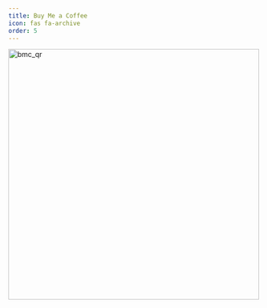 ```yaml
---
title: Buy Me a Coffee
icon: fas fa-archive
order: 5
---
```


<!-- Buy Me a Coffee Widget -->
<div>
  <script data-name="BMC-Widget" data-cfasync="false" src="https://cdnjs.buymeacoffee.com/1.0.0/widget.prod.min.js" data-id="gkgaurav31" data-description="Support me on Buy me a coffee!" data-message="Thank you :)" data-color="#5F7FFF" data-position="Right" data-x_margin="18" data-y_margin="18"></script>
</div>

<a href="https://www.buymeacoffee.com/gkgaurav31" target="_blank">
  <img src="{{ site.baseurl }}/bmc_qr.png" alt="bmc_qr" width="500" height="500" />
</a>
